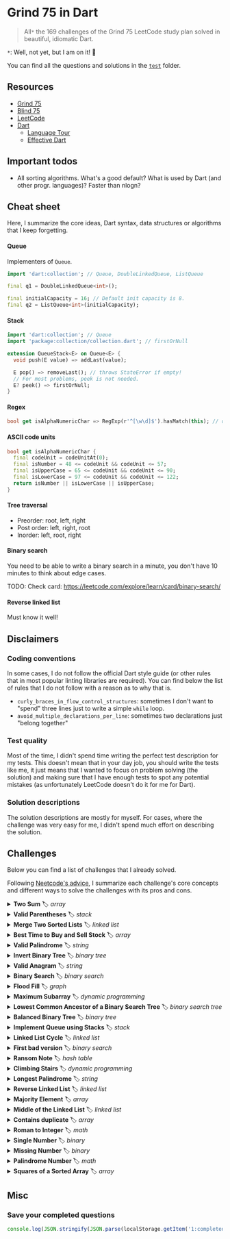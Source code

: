 # Grind 75 in Dart

> All`*` the 169 challenges of the Grind 75 LeetCode study plan solved in beautiful, idiomatic Dart.

`*`: Well, not yet, but I am on it! 🚀

You can find all the questions and solutions in the [`test`](https://github.com/dartsidedev/grind75/tree/main/test)
folder.

## Resources

* [Grind 75](https://www.techinterviewhandbook.org/grind75)
* [Blind 75](https://leetcode.com/discuss/general-discussion/460599/blind-75-leetcode-questions)
* [LeetCode](https://leetcode.com/)
* [Dart](https://dart.dev/)
    * [Language Tour](https://dart.dev/guides/language/language-tour)
    * [Effective Dart](https://dart.dev/guides/language/effective-dart)

## Important todos

* All sorting algorithms. What's a good default? What is used by Dart (and other progr. languages)? Faster than nlogn?

## Cheat sheet

Here, I summarize the core ideas, Dart syntax, data structures or algorithms that I keep forgetting.

#### Queue

Implementers of `Queue`.

```dart
import 'dart:collection'; // Queue, DoubleLinkedQueue, ListQueue

final q1 = DoubleLinkedQueue<int>();

final initialCapacity = 16; // Default init capacity is 8.
final q2 = ListQueue<int>(initialCapacity);
```

#### Stack

```dart
import 'dart:collection'; // Queue
import 'package:collection/collection.dart'; // firstOrNull

extension QueueStack<E> on Queue<E> {
  void push(E value) => addLast(value);

  E pop() => removeLast(); // throws StateError if empty!
  // For most problems, peek is not needed.
  E? peek() => firstOrNull;
}
```

#### Regex

```dart
bool get isAlphaNumericChar => RegExp(r'^[\w\d]$').hasMatch(this); // or RegExp(r'^[a-zA-Z0-9]$')
```

#### ASCII code units

```dart
bool get isAlphaNumericChar {
  final codeUnit = codeUnitAt(0);
  final isNumber = 48 <= codeUnit && codeUnit <= 57;
  final isUpperCase = 65 <= codeUnit && codeUnit <= 90;
  final isLowerCase = 97 <= codeUnit && codeUnit <= 122;
  return isNumber || isLowerCase || isUpperCase;
}
```

#### Tree traversal

* Preorder: root, left, right
* Post order: left, right, root
* Inorder: left, root, right

#### Binary search

You need to be able to write a binary search in a minute, you don't have 10 minutes to think about edge cases.

TODO: Check card: https://leetcode.com/explore/learn/card/binary-search/

#### Reverse linked list

Must know it well!

## Disclaimers

### Coding conventions

In some cases, I do not follow the official Dart style guide
(or other rules that in most popular linting libraries are required).
You can find below the list of rules that I do not follow with a reason as to why that is.

* `curly_braces_in_flow_control_structures`: sometimes I don't want to "spend" three lines just to write a
  simple `while` loop.
* `avoid_multiple_declarations_per_line`: sometimes two declarations just "belong together"

### Test quality

Most of the time, I didn't spend time writing the perfect test description for my tests.
This doesn't mean that in your day job, you should write the tests like me, it just means that I wanted to focus on
problem solving (the solution) and making sure that I have enough tests to spot any potential mistakes (as unfortunately
LeetCode doesn't do it for me for Dart).

### Solution descriptions

The solution descriptions are mostly for myself. For cases, where the challenge was very easy for me, I didn't spend
much effort on describing the solution.

## Challenges

Below you can find a list of challenges that I already solved.

Following [Neetcode's advice](https://www.youtube.com/watch?v=SVvr3ZjtjI8), I summarize each challenge's core concepts
and different ways to solve the challenges with its pros and cons.

<details>
<summary><b>Two Sum</b> 🏷 <i>array</i></summary>

> [Solution in Dart](https://github.com/dartsidedev/grind75/blob/main/test/two_sum_test.dart)

> [LeetCode - Two Sum](https://leetcode.com/problems/two-sum/)

> input: exactly one solution. You may not use the same element twice.

Iterate over numbers: store in map: number is the key, index is the value.
As you iterate, look up in the map whether the current number has a complement in the map that adds up to target, return
indices if it's a solution.
If the current number and none of the map entries add up to the target number, add the number to the map.
Continue until solution is found.

Complexity.
n is the number of elements in the list.
Time O(n), as you might iterate over the whole list.
Space O(n) you need a map.

Other solutions:

1. Brute force: double loop, return when hit target. Time O(n^2), space O(1).
2. [Sort list](https://leetcode.com/problems/two-sum-ii-input-array-is-sorted) first, then two pointers. Need to keep
   track of the original indices or need to use new list, though, extra space!

</details>



<details>
<summary><b>Valid Parentheses</b> 🏷 <i>stack</i></summary>

> [Solution in Dart](https://github.com/dartsidedev/grind75/blob/main/test/valid_parentheses_test.dart)

> [LeetCode - Two Sum](https://leetcode.com/problems/valid-parentheses/)

Push items to a stack when parenthesis/bracket is opening.
Pop off when closing, and make sure they are matching.
Don't forget to check at the end if the stack is empty.
Remember to pop off only if stack is not empty (or use peek).
</details>



<details>
<summary><b>Merge Two Sorted Lists</b> 🏷 <i>linked list</i></summary>

> [Solution in Dart](https://github.com/dartsidedev/grind75/blob/main/test/merge_two_sorted_lists_test.dart)

> [LeetCode - Merge Two Sorted Lists](https://leetcode.com/problems/merge-two-sorted-lists/)

Trick: pre-head pointer significantly simplifies the algorithm.
While both lists are not empty, pick one off the lists and add to the results.
Move pointer.
Do not forget to add the remaining items of the longer list to the list.
Return the pre-head's next as result.

Consider empty nodes.
</details>



<details>
<summary><b>Best Time to Buy and Sell Stock</b> 🏷 <i>array</i></summary>

> [Solution in Dart](https://github.com/dartsidedev/grind75/blob/main/test/best_time_to_buy_and_sell_stock_test.dart)

> [LeetCode - Best Time to Buy and Sell Stock](https://leetcode.com/problems/best-time-to-buy-and-sell-stock/)

Keep track of min price "so far".
Current profit is price minus the min price so far.
Update max profit if current profit greater.
Handle negative profit edge case (must return 0).

Complexity.
n is the length of the list.
Time O(n), as you iterate over the whole list in a single pass.
Space O(1) as you don't need supporting data structures, only two variables.

Alternative solutions:

* brute force: double loop, calculate profit for each possible pair. TC: O(n^2), SC: O(1).

Clarify: int vs num vs double.
</details>



<details>
<summary><b>Valid Palindrome</b> 🏷 <i>string</i></summary>

> [Solution in Dart](https://github.com/dartsidedev/grind75/blob/main/test/valid_palindrome_test.dart)

> [LeetCode - Valid Palindrome](https://leetcode.com/problems/valid-palindrome/)

Obvious solution: filter invalid characters, keep only alphanumeric characters and convert to lowercase
(`split`+`where`+`map`+`join`).
Then, check if palindrome: either two pointers, or reverse the string and compare against filtered values.

Improvement: Start with two pointers, if a letter is not alphanumeric, move pointer to next alphanumeric.
Whenever the two pointers contain alphanumeric chars, compare. If the values for the two pointers don't match, return "
not a palindrome".

</details>

<details>
<summary><b>Invert Binary Tree</b> 🏷 <i>binary tree</i></summary>

> [Solution in Dart](https://github.com/dartsidedev/grind75/blob/main/test/invert_binary_tree_test.dart)

> [LeetCode - Invert Binary Tree](https://leetcode.com/problems/invert-binary-tree/)

Invert tree recursively: if null, return.
Swap left and right children, then invert left and right subtrees.
Return node.

Both pre-order and post-order traversal give the right answer.

TODO: Solve without recursion.
</details>



<details>
<summary><b>Valid Anagram</b> 🏷 <i>string</i></summary>

> [Solution in Dart](https://github.com/dartsidedev/grind75/blob/main/test/valid_anagram_test.dart)

> [LeetCode - Valid Anagram](https://leetcode.com/problems/valid-anagram/)

Return early if lengths don't match. Create frequency counter. Check if frequencies match.

Complexity.
n is the length of the strings.
Time O(n) as we need to iterate over the both strings entirely to create the frequency table.
Space O(1) size stays constant no matter how large n is (even for unicode).

Worth creating a helper class `Frequency` that can be created from a string and then compared against another freq.

Follow up: unicode? Change how frequencies are stored from fixed length list to hash map.
To fit all potential unicode characters in a list, the list would have to contain 1M+ elements.
That's wasteful if the strings are short (and anything less than a million characters counts as short in this case).
</details>

<details>
<summary><b>Binary Search</b> 🏷 <i>binary search</i></summary>

> [Solution in Dart](https://github.com/dartsidedev/grind75/blob/main/test/binary_search_test.dart)

> [LeetCode - Binary Search](https://leetcode.com/problems/binary-search/)

Learn to write binary search, it doesn't really get much simpler than that.
Pay attention to empty list, first element, last element. Practice templates.
</details>



<details>
<summary><b>Flood Fill</b> 🏷 <i>graph</i></summary>

> [Iterative Solution in Dart](https://github.com/dartsidedev/grind75/blob/main/test/flood_fill_test.dart)
> [Recursive Solution in Dart](https://github.com/dartsidedev/grind75/blob/main/test/flood_fill_recursive_test.dart)
> [LeetCode - Flood Fill](https://leetcode.com/problems/flood-fill/)

Depth-first search, either iteratively or recursively.

Complexity.
n is the number of pixels in the image.
Time Complexity O(n) as we might process every pixel.
Space Complexity O(n) for the stack (either call stack for recursive or queue/stack for the iterative solution).
</details>



<details>
<summary><b>Maximum Subarray</b> 🏷 <i>dynamic programming</i></summary>

> [Solutions in Dart](https://github.com/dartsidedev/grind75/blob/main/test/maximum_subarrray_test.dart)
> [LeetCode - Maximum Subarray](https://leetcode.com/problems/maximum-subarray/)

Solutions:
* TC O(n^3). Three loops: two for moving the indices, one for calculating the sum
* TC O(n^2). One for moving the start index, the other one for the end index and continuously updating the sum in the line. Biggest sum wins in the end.
* TC O(n). Kadane (greedy?). Iterate over items. Keep track of max and "current max". When single item is better than the single item + previous, use only single item. No indices needed.
* TC O(n log n), SC O(log n).

TODO: Divide and Conquer
</details>




<details>
<summary><b>Lowest Common Ancestor of a Binary Search Tree</b> 🏷 <i>binary search tree</i></summary>

> [Solutions in Dart](https://github.com/dartsidedev/grind75/blob/main/test/lowest_common_ancestor_of_a_binary_search_tree_test.dart)
> [LeetCode - Lowest Common Ancestor of a Binary Search Tree](https://leetcode.com/problems/lowest-common-ancestor-of-a-binary-search-tree/)

Solution. If both input values are smaller than current, go to the left, if both bigger, go to the right.
If one is smaller, the other one is bigger, it's an LCA.
If current value matches, it's an LCA.  (the two LCA conditions can be "fused" into one, if you really want to)
</details>



<details>
<summary><b>Balanced Binary Tree</b> 🏷 <i>binary tree</i></summary>

> [Solutions in Dart](https://github.com/dartsidedev/grind75/blob/main/test/balanced_binary_tree_test.dart)
> [LeetCode - Balanced Binary Tree](https://leetcode.com/problems/balanced-binary-tree/)

Solutions. Iterative, recursive.

> a binary tree in which the left and right subtrees of every node differ in height by no more than 1.

Get the height of the left and right subtrees. Use -1 to show that it is not balanced.

TODO: Iterative
</details>



<details>
<summary><b>Implement Queue using Stacks</b> 🏷 <i>stack</i></summary>

> [Solution in Dart](https://github.com/dartsidedev/grind75/blob/main/test/implement_queue_using_stacks_test.dart)

> [LeetCode - Implement Queue using Stacks](https://leetcode.com/problems/implement-queue-using-stacks/)

Have two stacks, and a phase internally whether we were pushing or popping off the queue.
When changing phases, move all items from one stack to another first, then add or remove.
</details>



<details>
<summary><b>Linked List Cycle</b> 🏷 <i>linked list</i></summary>

> [Solution in Dart](https://github.com/dartsidedev/grind75/blob/main/test/linked_list_cycle_test.dart)

> [LeetCode - Linked List Cycle](https://leetcode.com/problems/linked-list-cycle/)

Solutions:

* Iterate over linked list and store seen nodes in a map. If node is already seen, return that it has a cycle. If
  reaches the end of the list, it has no cycles. TC O(n), SC O(n)
* Double pointers. Fast and slow pointers. Fast moves two at a time, slow moves one at a time. if they "meet", it's a
  cycle. Careful with the stop condition.

</details>



<details>
<summary><b>First bad version</b> 🏷 <i>binary search</i></summary>

> [Solution in Dart](https://github.com/dartsidedev/grind75/blob/main/test/first_bad_version_test.dart)

> [LeetCode - First Bad Version](https://leetcode.com/problems/first-bad-version/)

Learn to write binary search, it doesn't really get much simpler than that.
Pay attention to empty list, first element, last element. Practice templates.
</details>



<details>
<summary><b>Ransom Note</b> 🏷 <i>hash table</i></summary>

> [Solution in Dart](https://github.com/dartsidedev/grind75/blob/main/test/ransom_note_test.dart)

> [LeetCode - Ransom Note](https://leetcode.com/problems/ransom-note/)

For letter frequency counter, use map for unicode, use list of length 26 for ASCII lowercase.

Simple solution:
You can use two maps/lists as frequency counters, then check whether the magazine's counters are highers for each
position than in the ransom note.

Alternatives.
Terminate early (earlier?): Start with one map for the magazine, then start removing letters based on the ransom note.
Whenever your magazines hit 0 counts, return false.
Alternative II. You can also sort and compare, sort and put it into a stack, etc...
</details>



<details>
<summary><b>Climbing Stairs</b> 🏷 <i>dynamic programming</i></summary>

> [Solution in Dart](https://github.com/dartsidedev/grind75/blob/main/test/climbing_stairs_test.dart)

> [LeetCode - Longest Palindrome](https://leetcode.com/problems/climbing-stairs/)
</details>



<details>
<summary><b>Longest Palindrome</b> 🏷 <i>string</i></summary>

> [Solution in Dart](https://github.com/dartsidedev/grind75/blob/main/test/longest_palindrome_test.dart)

> [LeetCode - Longest Palindrome](https://leetcode.com/problems/longest-palindrome/)

Build letter counter (frequency).
Know your code units: A for 65, Z for 90, a for 97, z for 122.
Alternatively, use a map.

We can use letters in pairs to build the palindrome length (use int division by 2).
Then, if there was an odd letter, we can add it to the middle (counts as +1).
</details>


<details>
<summary><b>Reverse Linked List</b> 🏷 <i>linked list</i></summary>

> [Solution in Dart](https://github.com/dartsidedev/grind75/blob/main/test/reverse_linked_list_test.dart)

> [LeetCode - Reverse Linked List](https://leetcode.com/problems/reverse-linked-list/)

Helpful: pre-head!
TODO: check my past solutions, one of them must be intuitive enough to remember and solve in 3 minutes.
</details>



<details>
<summary><b>Majority Element</b> 🏷 <i>array</i></summary>

> [Solution in Dart](https://github.com/dartsidedev/grind75/blob/main/test/majority_element_test.dart)

> [LeetCode - Reverse Linked List](https://leetcode.com/problems/reverse-linked-list/)

Potential solutions

* Double loop: Count how often the element is in the list, if it's greater than half, it's the solution. TC O(n^2), SC:
  O(1).
* Sort, then sweep for greatest. Sort TC O(n log n), SC O(1). Sweep TC O(n), SC O(1). Total: TC O(n log n), SC O(1).
    * Improvement: once sorted, we don't need to sweep. It's always the middle element.
* Store counter in map, if majority, return. TC O(n), SC O(n).
* Random: Pick an index randomly, there is at least a 50% chance it will be the majority item. O(n) to verify. Repeat
  until found. Worst case scenario: infty.

TODO:

* Boyer-Moore
* Divide and Conquer

</details>



<details>
<summary><b>Middle of the Linked List</b> 🏷 <i>linked list</i></summary>

> [Solution in Dart (two pointers)](https://github.com/dartsidedev/grind75/blob/main/test/middle_of_the_linked_list_test.dart)

- [Solution in Dart (two passes)](https://github.com/dartsidedev/grind75/blob/main/test/middle_of_the_linked_list_two_pass_test.dart)
> [LeetCode - Middle of the Linked List](https://leetcode.com/problems/middle-of-the-linked-list/)

Potential solutions:

* First pass: count elements. Second pass: go to the middle. TC O(n), SC O(1)
* One-pass algorithm: two pointers, slow and fast. When fast is at the end, slow is in the middle.

</details>



<details>
<summary><b>Contains duplicate</b> 🏷 <i>array</i></summary>

> [Solution in Dart](https://github.com/dartsidedev/grind75/blob/main/test/contains_duplicate_test.dart)

> [LeetCode - Contains Duplicate](https://leetcode.com/problems/contains-duplicate/)

Potential solutions:

* brute force: double loop. TC O(n^2), SC O(1)
* sort then look for duplicates. TC O(n log n + n), SC O(1). Mutates input! (or if it doesn't mutate, then it needs a
  copy O(n))
* store seen in map, iterate over elements and check if already seen. TC O(n), SC O(n). Does not mutate input.

</details>



<details>
<summary><b>Roman to Integer</b> 🏷 <i>math</i></summary>

> [Solution in Dart](https://github.com/dartsidedev/grind75/blob/main/test/roman_to_integer_test.dart)

> [LeetCode - Roman to Integer](https://leetcode.com/problems/roman-to-integer/)

Keep track of value so far.
Iterate over the string.
Check if the next two characters make up an exception. If they do: add to value, skip next char.
If they don't: treat first char as regular, add to value.

Alternative solutions: [Left to Right](https://www.youtube.com/watch?v=3jdxYj3DD98)
. [Right to Left](https://www.youtube.com/watch?v=dlATMslQ6Uc).
</details>



<details>
<summary><b>Single Number</b> 🏷 <i>binary</i></summary>

> [Solution in Dart](https://github.com/dartsidedev/grind75/blob/main/test/single_number_test.dart)

> [LeetCode - Single Number](https://leetcode.com/problems/single-number/)

> every element appears twice except for one

Solutions:

* Iter over items: if in second array, remove the item, if it isn't, add the item. In the end, only the single number
  will stay
* Build map of frequencies. Iterate over map entries, find where value is 1, return key. TC O(n), SC O(n) (this
  complexity is not accepted according to the answer)
* "Bit xor" `^` all the way. Can reduce or loop.
* math: 2 * (a1 + a2 + ... + an + b) - (a1 + a1 + ... + an + an + b) = b. Sum up all items in list. Then add all items
  in a set, sum up, double it. The diff is the number.

</details>



<details>
<summary><b>Missing Number</b> 🏷 <i>binary</i></summary>

> [Solution in Dart](https://github.com/dartsidedev/grind75/blob/main/test/missing_number_test.dart)

> [LeetCode - Missing Number](https://leetcode.com/problems/missing-number/)

Solutions:

* Sort TC O(n log n), then find missing TC O(n).
* Bit xor again! `^`. Xor together all the numbers, then xor with n. The result is the missing number.
* Calculate expected sum, calculate actual sum, the diff is the missing number
    * expected sum can be either calculated O(n), or use Gauss formula

</details>


<details>
<summary><b>Palindrome Number</b> 🏷 <i>math</i></summary>

> [Solution in Dart with Chopping digits](https://github.com/dartsidedev/grind75/blob/main/test/palindrome_number_test.dart)

- [Solution in Dart with Reverted Number](https://github.com/dartsidedev/grind75/blob/main/test/palindrome_number_reverted_test.dart)
- [Solution in Dart with List](https://github.com/dartsidedev/grind75/blob/main/test/palindrome_number_list_test.dart)
- [Solution in Dart with Strings](https://github.com/dartsidedev/grind75/blob/main/test/palindrome_number_string_test.dart)
> [LeetCode - Palindrome Number](https://leetcode.com/problems/palindrome-number/)

First approach: convert to string, then solve it as if was a string.

Second approach: convert it to a list, then solve it as if it were a list. Use `%` and `~/`.

Third approach: get the last and first digits. Transform the input. Repeat. Return false if they don't match.

Fourth approach: create reverted number, then compare integers.
</details>



<details>
<summary><b>Squares of a Sorted Array</b> 🏷 <i>array</i></summary>

> [Solution in Dart](https://github.com/dartsidedev/grind75/blob/main/test/squares_of_a_sorted_array_test.dart)

> [LeetCode - Squared of a Sorted Array](https://leetcode.com/problems/squares-of-a-sorted-array/)

Must consider possible negative numbers!

Very brute force solution (does not mutate input): Map square (TC: O(n), SC: O(n)), sort (TC: O(n log n), SC: O(1)).

Brute force solution (mutates input, no extra space at all): Square each number in place (TC: O(n), SC: O(1)), sort the
list (TC: O(n log n), SC: O(1)).

Two-pointer solution: from one of the two ends of the list will come the next biggest square (postive, negative numbers)
.
Move two pointers, and the biggest square will be added to a list. You can create a fixed size list beforehand, in this
case, the list will be filled from the end (largest) to the start (smallest).
Complexity: O(n), space O(1) (if we count the output: O(n)).
</details>

## Misc

### Save your completed questions

```js
console.log(JSON.stringify(JSON.parse(localStorage.getItem('1:completedQuestions')), null, 2));
```